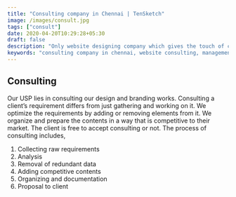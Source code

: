 ```yaml
---
title: "Consulting company in Chennai | TenSketch"
image: /images/consult.jpg
tags: ["consult"]
date: 2020-04-20T10:29:28+05:30
draft: false
description: "Only website designing company which gives the touch of consulting."
keywords: "consulting company in chennai, website consulting, management consulting, business consulting, technology consulting, design consulting, brand consultant"
---
```

## Consulting

Our USP lies in consulting our design and branding works. Consulting a client’s requirement differs from just gathering and working on it. We optimize the requirements by adding or removing elements from it. We organize and prepare the contents in a way that is competitive to their market. The client is free to accept consulting or not. The process of consulting includes,

1. Collecting raw requirements
2. Analysis
3. Removal of redundant data
4. Adding competitive contents
5. Organizing and documentation
6. Proposal to client
